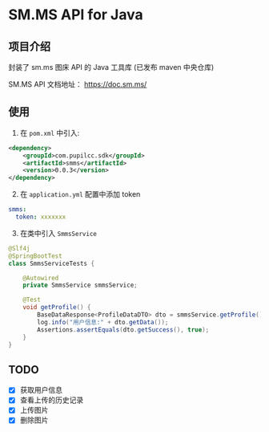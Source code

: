 # SM.MS API for Java

## 项目介绍

封装了 sm.ms 图床 API 的 Java 工具库 (已发布 maven 中央仓库)

SM.MS API 文档地址： https://doc.sm.ms/

## 使用

1. 在 `pom.xml` 中引入:

```xml
<dependency>
    <groupId>com.pupilcc.sdk</groupId>
    <artifactId>smms</artifactId>
    <version>0.0.3</version>
</dependency>
```

2. 在 `application.yml` 配置中添加 token
```yml
smms:
  token: xxxxxxx
```

3. 在类中引入 `SmmsService`
```java
@Slf4j
@SpringBootTest
class SmmsServiceTests {

    @Autowired
    private SmmsService smmsService;

    @Test
    void getProfile() {
        BaseDataResponse<ProfileDataDTO> dto = smmsService.getProfile();
        log.info("用户信息:" + dto.getData());
        Assertions.assertEquals(dto.getSuccess(), true);
    }
}
```

## TODO

- [x] 获取用户信息
- [x] 查看上传的历史记录
- [x] 上传图片
- [x] 删除图片
